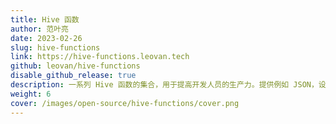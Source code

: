 ```yaml
---
title: Hive 函数
author: 范叶亮
date: 2023-02-26
slug: hive-functions
link: https://hive-functions.leovan.tech
github: leovan/hive-functions
disable_github_release: true
description: 一系列 Hive 函数的集合，用于提高开发人员的生产力。提供例如 JSON，设备，地理等场景下的工具函数，适用于 Hive 和 Spark 等平台。
weight: 6
cover: /images/open-source/hive-functions/cover.png
---
```

